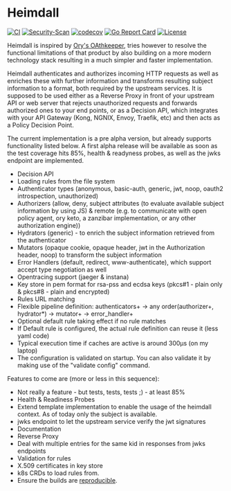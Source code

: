 # Heimdall
[![CI](https://github.com/dadrus/heimdall/actions/workflows/ci.yaml/badge.svg?branch=main)](https://github.com/dadrus/heimdall/actions/workflows/ci.yml)
[![Security-Scan](https://github.com/dadrus/heimdall/actions/workflows/trivy.yaml/badge.svg)](https://github.com/dadrus/heimdall/actions/workflows/trivy.yml)
[![codecov](https://codecov.io/gh/dadrus/heimdall/branch/main/graph/badge.svg)](https://codecov.io/gh/dadrus/heimdall)
[![Go Report Card](https://goreportcard.com/badge/github.com/dadrus/heimdall)](https://goreportcard.com/report/github.com/dadrus/heimdall) 
[![License](https://img.shields.io/github/license/dadrus/heimdall)](https://github.com/dadrus/heimdall/blob/master/LICENSE)

Heimdall is inspired by [Ory's OAthkeeper](https://www.ory.sh/docs/oathkeeper), tries however to resolve the functional limitations of that product by also building on a more modern technology stack resulting in a much simpler and faster implementation.

Heimdall authenticates and authorizes incoming HTTP requests as well as enriches these with further information and transforms resulting subject information to a format, both required by the upstream services. It is supposed to be used either as a Reverse Proxy in front of your upstream API or web server that rejects unauthorized requests and forwards authorized ones to your end points, or as a Decision API, which integrates with your API Gateway (Kong, NGNIX, Envoy, Traefik, etc) and then acts as a Policy Decision Point.

The current implementation is a pre alpha version, but already supports functionality listed below. A first alpha release will be available as soon as the test coverage hits 85%, health & readyness probes, as well as the jwks endpoint are implemented.

* Decision API
* Loading rules from the file system
* Authenticator types (anonymous, basic-auth, generic, jwt, noop, oauth2 introspection, unauthorized)
* Authorizers (allow, deny, subject attributes (to evaluate available subject information by using JS) & remote (e.g. to communicate with open policy agent, ory keto, a zanzibar implementation, or any other authorization engine))
* Hydrators (generic) - to enrich the subject information retrieved from the authenticator
* Mutators (opaque cookie, opaque header, jwt in the Authorization header, noop) to transform the subject information
* Error Handlers (default, redirect, www-authenticate), which support accept type negotiation as well
* Opentracing support (jaeger & instana)
* Key store in pem format for rsa-pss and ecdsa keys (pkcs#1 - plain only & pkcs#8 - plain and encrypted)
* Rules URL matching
* Flexible pipeline definition: authenticators+ -> any order(authorizer+, hydrator*) -> mutator+ -> error_handler+
* Optional default rule taking effect if no rule matches
* If Default rule is configured, the actual rule definition can reuse it (less yaml code)
* Typical execution time if caches are active is around 300µs (on my laptop)
* The configuration is validated on startup. You can also validate it by making use of the "validate config" command.

Features to come are (more or less in this sequence):

* Not really a feature - but tests, tests, tests ;) - at least 85%
* Health & Readiness Probes
* Extend template implementation to enable the usage of the heimdall context. As of today only the subject is available.
* jwks endpoint to let the upstream service verify the jwt signatures
* Documentation
* Reverse Proxy
* Deal with multiple entries for the same kid in responses from jwks endpoints
* Validation for rules
* X.509 certificates in key store
* k8s CRDs to load rules from.
* Ensure the builds are [reproducible](https://reproducible-builds.org/).
